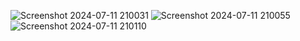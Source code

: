 ![Screenshot 2024-07-11 210031](https://github.com/OneBlack333/Pizza_Sales_Analysis/assets/149599045/62fcbbf7-e2f6-45e7-8268-f709cdd37ae3)
![Screenshot 2024-07-11 210055](https://github.com/OneBlack333/Pizza_Sales_Analysis/assets/149599045/51fc8517-b2c8-4477-8487-7272b95371fc)
![Screenshot 2024-07-11 210110](https://github.com/OneBlack333/Pizza_Sales_Analysis/assets/149599045/fb316f81-04a5-4957-aed6-76846a041506)

